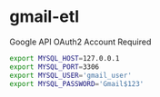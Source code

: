 # gmail-etl
Google API OAuth2 Account Required



```bash
export MYSQL_HOST=127.0.0.1
export MYSQL_PORT=3306
export MYSQL_USER='gmail_user'
export MYSQL_PASSWORD='Gmail$123'
```
